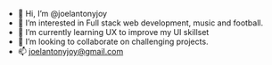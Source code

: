 - 👋 Hi, I’m @joelantonyjoy
- 👀 I’m interested in Full stack web development, music and football.
- 🌱 I’m currently learning UX to improve my UI skillset
- 💞️ I’m looking to collaborate on challenging projects.
- 📫  joelantonyjoy@gmail.com

<!---
joelantonyjoy/joelantonyjoy is a ✨ special ✨ repository because its `README.md` (this file) appears on your GitHub profile.
You can click the Preview link to take a look at your changes.
--->

